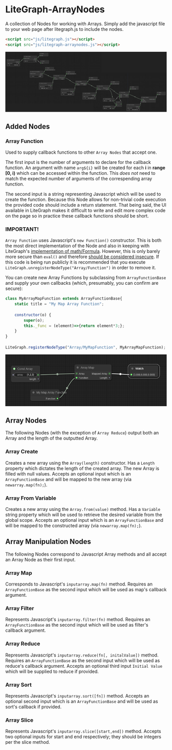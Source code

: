 # LiteGraph-ArrayNodes
 A collection of Nodes for working with Arrays. Simply add the javascript file to your web page after litegraph.js to include the nodes.
```html
<script src="js/litegraph.js"></script>
<script src="js/litegraph-arraynodes.js"></script>
```
![Sample Image](readme-images/sample.png)

## Added Nodes

### Array Function
Used to supply callback functions to other `Array Nodes` that accept one.

The first input is the number of arguments to declare for the callback function. An argument with name `arg${i}` will be created for each **i** in **range [0, i)** which can be accessed within the function. This *does not* need to match the expected number of arguments of the correspending array function.

The second input is a string representing Javascript which will be used to create the function. Because this Node allows for non-trivial code execution the provided code should include a return statement. That being said, the UI available in LiteGraph makes it difficult to write and edit more complex code on the page so in practice these callback functions should be short.

### IMPORTANT!
`Array Function` uses Javascript's `new Function()` constructor. This is both the most direct implementation of the Node and also in keeping with LiteGraph's [implementation of math/Formula](https://github.com/jagenjo/litegraph.js/blob/master/src/nodes/math.js#L1128). However, this is only barely more secure than `eval()` and therefore [should be considered insecure](https://developer.mozilla.org/en-US/docs/Web/JavaScript/Reference/Global_Objects/Function/Function#:~:text=suffers%20from%20security%20and%20similar%20(but%20far%20less%20significant)%20performance). If this code is being run publicly it is recommended that you execute `LiteGraph.unregisterNodeType("Array/Function")` in order to remove it.

You can create new Array Functions by subclassing from `ArrayFunctionBase` and supply your own callbacks (which, presumably, you can confirm are secure):

``` javascript
class MyArrayMapFunction extends ArrayFunctionBase{
    static title = "My Map Array Function";

    constructor(o) {
        super(o);
        this._func = (element)=>{return element*3;};
    }
}

LiteGraph.registerNodeType("Array/MyMapFunction", MyArrayMapFunction);
```
![Custom Map Function Sample](readme-images/custom-function.png)

## Array Nodes
The following Nodes (with the exception of `Array Reduce`) output both an Array and the length of the outputted Array.

### Array Create
Creates a new array using the `Array(length)` constructor. Has a `Length` property which dictates the length of the created array. The new Array is filled with null values. Accepts an optional input which is an `ArrayFunctionBase` and will be mapped to the new array (via `newarray.map(fn);`).

### Array From Variable
Creates a new array using the `Array.from(value)` method. Has a `Variable` string property which will be used to retrieve the desired variable from the global scope. Accepts an optional input which is an `ArrayFunctionBase` and will be mapped to the constructed array (via `newarray.map(fn);`).

## Array Manipulation Nodes
The following Nodes correspond to Javascript Array methods and all accept an Array Node as their first input.

### Array Map
Corresponds to Javascript's `inputarray.map(fn)` method. Requires an `ArrayFunctionBase` as the second input which will be used as map's callback argument.

### Array Filter
Represents Javascript's `inputarray.filter(fn)` method. Requires an `ArrayFunctionBase` as the second input which will be used as filter's callback argument.

### Array Reduce
Represents Javascript's `inputarray.reduce(fn[, initalValue])` method. Requires an `ArrayFunctionBase` as the second input which will be used as reduce's callback argument. Accepts an optional third input `Initial Value` which will be supplied to reduce if provided.

### Array Sort
Represents Javascript's `inputarray.sort([fn])` method. Accepts an optional second input which is an `ArrayFunctionBase` and will be used as sort's callback if provided.

### Array Slice
Represents Javascript's `inputarray.slice([start,end])` method. Accepts two optional inputs for start and end respectively; they should be integers per the slice method.
